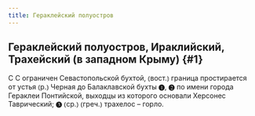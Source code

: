 ```yaml
---
title: Гераклейский полуостров
---
```

## Гераклейский полуостров, Ираклийский, Трахейский (в западном Крыму) {#1}

С С ограничен Севастопольской бухтой, ⦅вост.⦆ граница простирается от устья ⦅р.⦆ Черная до Балаклавской бухты ❶, ❷ по имени города Гераклеи Понтийской, выходцы из которого основали Херсонес Таврический; ❸ ⦅ср.⦆ ⦅греч.⦆ трахелос – горло.
